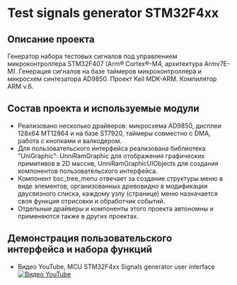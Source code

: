 # Test signals generator STM32F4xx

## Описание проекта
Генератор набора тестовых сигналов под управлением микроконтроллера STM32F407 (Arm® Cortex®-M4, архитектура Armv7E-M). Генерация сигналов на базе таймеров микроконтроллера и микросхем синтезатора AD9850.
Проект Keil MDK-ARM. Компилятор ARM v.6.

## Состав проекта и используемые модули
- Реализовано несколько драйверов: микросхема AD9850, дисплеи 128x64 MT12864 и на базе ST7920, таймеры совместно с DMA, работа с кнопками и валкодером.
- Для пользовательского интерфейса реализована библиотека "UniGraphic": UnniRamGraphic для отображения графических примитивов в 2D массив, UnniRamGraphicUIObjects для создания компонентов пользовательского интерфейса.
- Компонент bsc_tree_menu отвечает за создание структуры меню в виде элементов, организованных древовидно в модификации двусвязного списка, каждому узлу (странице) меню назначается своя функция отрисовки и обработчик событий.
- Отдельные драйверы и компоненты этого проекта автономны и применяются также в других проектах.

## Демонстрация пользовательского интерфейса и набора функций
- Видео YouTube, MCU STM32F4xx Signals generator user interface
[![Видео YouTube](https://img.youtube.com/vi/q_aCrORlHpU/maxresdefault.jpg)](https://youtu.be/q_aCrORlHpU)
